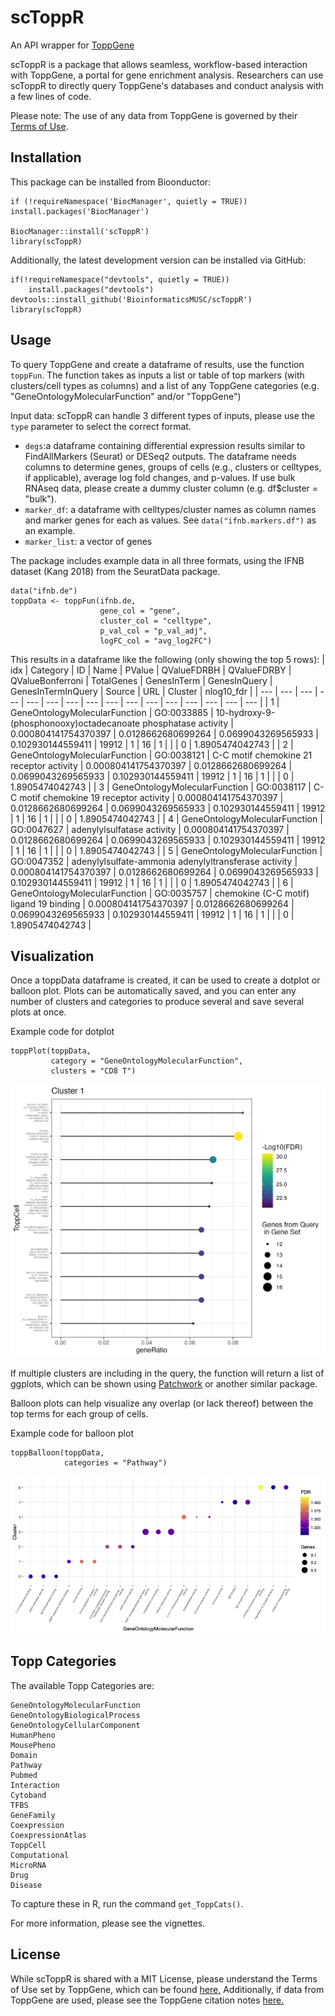 # scToppR

An API wrapper for [ToppGene](https://toppgene.cchmc.org/)

scToppR is a package that allows seamless, workflow-based interaction with ToppGene, a portal for gene enrichment analysis. Researchers can use scToppR to directly query ToppGene's databases and conduct analysis with a few lines of code. 

Please note: The use of any data from ToppGene is governed by their [Terms of Use](https://toppgene.cchmc.org/navigation/termsofuse.jsp).

## Installation

This package can be installed from Bioonductor:
```
if (!requireNamespace('BiocManager', quietly = TRUE))
install.packages('BiocManager')

BiocManager::install('scToppR')
library(scToppR)
```

Additionally, the latest development version can be installed via GitHub:
```         
if(!requireNamespace("devtools", quietly = TRUE))
    install.packages("devtools")
devtools::install_github('BioinformaticsMUSC/scToppR')
library(scToppR)
```

## Usage

To query ToppGene and create a dataframe of results, use the function `toppFun`. The function takes as inputs a list or table of top markers (with clusters/cell types as columns) and a list of any ToppGene categories (e.g. "GeneOntologyMolecularFunction" and/or "ToppGene")

Input data: scToppR can handle 3 different types of inputs, please use the `type` parameter to select the correct format.
- `degs`:a dataframe containing differential expression results similar to FindAllMarkers (Seurat) or DESeq2 outputs. The dataframe needs columns to determine genes, groups of cells (e.g., clusters or celltypes, if applicable), average log fold changes, and p-values. If use bulk RNAseq data, please create a dummy cluster column (e.g. df$cluster = "bulk").
- `marker_df`: a dataframe with celltypes/cluster names as column names and marker genes for each as values. See `data("ifnb.markers.df")` as an example.
- `marker_list`: a vector of genes

The package includes example data in all three formats, using the IFNB dataset (Kang 2018) from the SeuratData package.

```         
data("ifnb.de")
toppData <- toppFun(ifnb.de,
                    gene_col = "gene",
                    cluster_col = "celltype",
                    p_val_col = "p_val_adj",
                    logFC_col = "avg_log2FC")
```

This results in a dataframe like the following (only showing the top 5 rows): 
| idx | Category | ID | Name | PValue | QValueFDRBH | QValueFDRBY | QValueBonferroni | TotalGenes | GenesInTerm | GenesInQuery | GenesInTermInQuery | Source | URL | Cluster | nlog10_fdr |
| --- | --- | --- | --- | --- | --- | --- | --- | --- | --- | --- | --- | --- | --- | --- | --- |
| 1 | GeneOntologyMolecularFunction | GO:0033885 | 10-hydroxy-9-(phosphonooxy)octadecanoate phosphatase activity | 0.000804141754370397 | 0.0128662680699264 | 0.0699043269565933 | 0.102930144559411 | 19912 | 1 | 16 | 1 |   |   | 0 | 1.8905474042743 |
| 2 | GeneOntologyMolecularFunction | GO:0038121 | C-C motif chemokine 21 receptor activity | 0.000804141754370397 | 0.0128662680699264 | 0.0699043269565933 | 0.102930144559411 | 19912 | 1 | 16 | 1 |   |   | 0 | 1.8905474042743 |
| 3 | GeneOntologyMolecularFunction | GO:0038117 | C-C motif chemokine 19 receptor activity | 0.000804141754370397 | 0.0128662680699264 | 0.0699043269565933 | 0.102930144559411 | 19912 | 1 | 16 | 1 |   |   | 0 | 1.8905474042743 |
| 4 | GeneOntologyMolecularFunction | GO:0047627 | adenylylsulfatase activity | 0.000804141754370397 | 0.0128662680699264 | 0.0699043269565933 | 0.102930144559411 | 19912 | 1 | 16 | 1 |   |   | 0 | 1.8905474042743 |
| 5 | GeneOntologyMolecularFunction | GO:0047352 | adenylylsulfate-ammonia adenylyltransferase activity | 0.000804141754370397 | 0.0128662680699264 | 0.0699043269565933 | 0.102930144559411 | 19912 | 1 | 16 | 1 |   |   | 0 | 1.8905474042743 |
| 6 | GeneOntologyMolecularFunction | GO:0035757 | chemokine (C-C motif) ligand 19 binding | 0.000804141754370397 | 0.0128662680699264 | 0.0699043269565933 | 0.102930144559411 | 19912 | 1 | 16 | 1 |   |   | 0 | 1.8905474042743 |

## Visualization

Once a toppData dataframe is created, it can be used to create a dotplot or balloon plot. Plots can be automatically saved, and you can enter any number of clusters and categories to produce several and save several plots at once.

Example code for dotplot

```         
toppPlot(toppData, 
         category = "GeneOntologyMolecularFunction", 
         clusters = "CD8 T")
```

![DotPlot of toppData results](/examples/toppplot_example.png)

If multiple clusters are including in the query, the function will return a list of ggplots, which can be shown using [Patchwork](https://patchwork.data-imaginist.com/) or another similar package.

Balloon plots can help visualize any overlap (or lack thereof) between the top terms for each group of cells.

Example code for balloon plot

```
toppBalloon(toppData,
            categories = "Pathway")
```

![Balloon plot of toppData results](/examples/balloon_example.png)
## Topp Categories

The available Topp Categories are:

```         
GeneOntologyMolecularFunction
GeneOntologyBiologicalProcess
GeneOntologyCellularComponent
HumanPheno
MousePheno
Domain
Pathway
Pubmed
Interaction
Cytoband
TFBS
GeneFamily
Coexpression
CoexpressionAtlas
ToppCell
Computational
MicroRNA
Drug
Disease
```

To capture these in R, run the command `get_ToppCats()`.

For more information, please see the vignettes.

## License
While scToppR is shared with a MIT License, please understand the Terms of Use set by ToppGene, which can be found [here.](https://toppgene.cchmc.org/navigation/termsofuse.jsp) Additionally, if data from ToppGene are used, please see the ToppGene citation notes [here.](https://toppgene.cchmc.org/help/publications.jsp)
